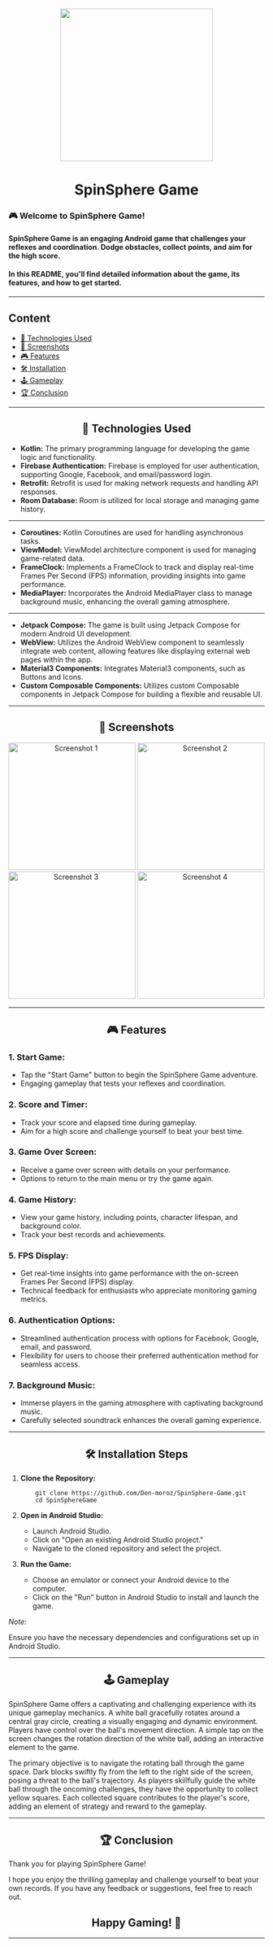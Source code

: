 <div align="center"> <h1 > <img src=logo.png width="300" align="center"/></h1></div>
<div align="center"> <h1> SpinSphere Game </h1> </div>

### 🎮 Welcome to SpinSphere Game! 

#### SpinSphere Game is an engaging Android game that challenges your reflexes and coordination. Dodge obstacles, collect points, and aim for the high score.

#### In this README, you'll find detailed information about the game, its features, and how to get started.

<hr>

## Content
- [🚀 Technologies Used](#technologies-used)
- [📸 Screenshots](#screenshots)
- [🎮 Features](#features)
- [🛠 Installation](#installation)
- [🕹️ Gameplay](#gameplay)
- [🏆 Conclusion](#conclusion)

<hr>
<div id="technologies-used" align="center">
  <h2>🚀 Technologies Used</h2>
</div>

- **Kotlin:** The primary programming language for developing the game logic and functionality.
- **Firebase Authentication:** Firebase is employed for user authentication, supporting Google, Facebook, and email/password login.
- **Retrofit:** Retrofit is used for making network requests and handling API responses.
- **Room Database:** Room is utilized for local storage and managing game history.
<hr>

- **Coroutines:** Kotlin Coroutines are used for handling asynchronous tasks.
- **ViewModel:** ViewModel architecture component is used for managing game-related data.
- **FrameClock:** Implements a FrameClock to track and display real-time Frames Per Second (FPS) information, providing insights into game performance.
- **MediaPlayer:** Incorporates the Android MediaPlayer class to manage background music, enhancing the overall gaming atmosphere.
<hr>

- **Jetpack Compose:** The game is built using Jetpack Compose for modern Android UI development.
- **WebView:** Utilizes the Android WebView component to seamlessly integrate web content, allowing features like displaying external web pages within the app.
- **Material3 Components:** Integrates Material3 components, such as Buttons and Icons.
- **Custom Composable Components:** Utilizes custom Composable components in Jetpack Compose for building a flexible and reusable UI.

<hr>
<div id="screenshots" align="center">
  <h2>📸 Screenshots</h2>
</div>

<div align="center">
  <img src="screenshot1.png" alt="Screenshot 1" width="250"/>
  <img src="screenshot2.png" alt="Screenshot 2" width="250"/>
  <img src="screenshot3.png" alt="Screenshot 3" width="250"/>
  <img src="screenshot4.png" alt="Screenshot 4" width="250"/>
</div>

<hr>
<div id="features" align="center">
  <h2 >🎮 Features</h2>
</div>

### 1. Start Game:

- Tap the "Start Game" button to begin the SpinSphere Game adventure.
- Engaging gameplay that tests your reflexes and coordination.

### 2. Score and Timer:

- Track your score and elapsed time during gameplay.
- Aim for a high score and challenge yourself to beat your best time.

### 3. Game Over Screen:

- Receive a game over screen with details on your performance.
- Options to return to the main menu or try the game again.

### 4. Game History:

- View your game history, including points, character lifespan, and background color.
- Track your best records and achievements.

### 5. FPS Display:

- Get real-time insights into game performance with the on-screen Frames Per Second (FPS) display.
- Technical feedback for enthusiasts who appreciate monitoring gaming metrics.

### 6. Authentication Options:

- Streamlined authentication process with options for Facebook, Google, email, and password.
- Flexibility for users to choose their preferred authentication method for seamless access.

### 7. Background Music:

- Immerse players in the gaming atmosphere with captivating background music.
- Carefully selected soundtrack enhances the overall gaming experience.

<hr>
<div id="installation" align="center">
  <h2 >🛠 Installation Steps</h2>
</div>

1. **Clone the Repository:**
   ```shell
       git clone https://github.com/Den-moroz/SpinSphere-Game.git
       cd SpinSphereGame
2. **Open in Android Studio:**

   - Launch Android Studio. 
   - Click on "Open an existing Android Studio project."
   - Navigate to the cloned repository and select the project.
   
3. **Run the Game:**

   - Choose an emulator or connect your Android device to the computer.
   - Click on the "Run" button in Android Studio to install and launch the game.
   
*Note:*

   Ensure you have the necessary dependencies and configurations set up in Android Studio.

<hr>
<div id="gameplay" align="center">
  <h2 >🕹️ Gameplay</h2>
</div>

SpinSphere Game offers a captivating and challenging experience with its unique gameplay mechanics. A white ball gracefully rotates around a central gray circle, creating a visually engaging and dynamic environment. Players have control over the ball's movement direction. A simple tap on the screen changes the rotation direction of the white ball, adding an interactive element to the game.

The primary objective is to navigate the rotating ball through the game space. Dark blocks swiftly fly from the left to the right side of the screen, posing a threat to the ball's trajectory. As players skillfully guide the white ball through the oncoming challenges, they have the opportunity to collect yellow squares. Each collected square contributes to the player's score, adding an element of strategy and reward to the gameplay.

<hr>
<div id="conclusion" align="center">
<h2 >🏆 Conclusion</h2>
</div>

Thank you for playing SpinSphere Game!

I hope you enjoy the thrilling gameplay and challenge yourself to beat your own records. If you have any feedback or suggestions, feel free to reach out.

<div align="center">
  <h2>Happy Gaming! 👾</h2>
</div>
<hr>
